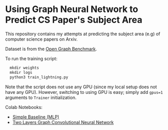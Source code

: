 # Using Graph Neural Network to Predict CS Paper's Subject Area
This repository contains my attempts at predicting the subject area (e.g) of computer science papers on Arxiv.

Dataset is from the [Open Graph Benchmark](https://ogb.stanford.edu/docs/nodeprop/#ogbn-arxiv).

To run the training script:
```python
  mkdir weights
  mkdir logs
  python3 train_lightning.py
```

Note that the script does not use any GPU (since my local setup does not have any GPU). However, switching to using GPU is easy; simply add `gpus=1` arguments to `Trainer` initialization.

Colab Notebooks:
  * [Simple Baseline (MLP)](https://colab.research.google.com/drive/15fPSGUzZI0BFIXgKdGNgyLDABd0je0JX?usp=sharing)
  * [Two Layers Graph Convolutional Neural Network](https://colab.research.google.com/drive/12CQ4rsbW2vpyUn4Wu4lQ9trusidwnyuD?usp=sharing)
